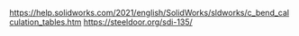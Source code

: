 https://help.solidworks.com/2021/english/SolidWorks/sldworks/c_bend_calculation_tables.htm
https://steeldoor.org/sdi-135/
